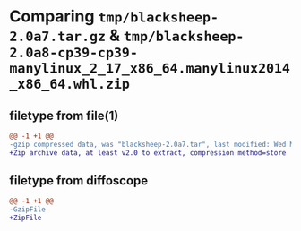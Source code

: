 # Comparing `tmp/blacksheep-2.0a7.tar.gz` & `tmp/blacksheep-2.0a8-cp39-cp39-manylinux_2_17_x86_64.manylinux2014_x86_64.whl.zip`

## filetype from file(1)

```diff
@@ -1 +1 @@
-gzip compressed data, was "blacksheep-2.0a7.tar", last modified: Wed May 31 06:10:13 2023, max compression
+Zip archive data, at least v2.0 to extract, compression method=store
```

## filetype from diffoscope

```diff
@@ -1 +1 @@
-GzipFile
+ZipFile
```

